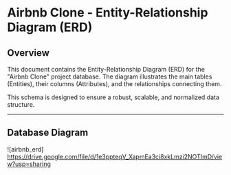 # Airbnb Clone - Entity-Relationship Diagram (ERD)

## Overview

This document contains the Entity-Relationship Diagram (ERD) for the "Airbnb Clone" project database. The diagram illustrates the main tables (Entities), their columns (Attributes), and the relationships connecting them.

This schema is designed to ensure a robust, scalable, and normalized data structure.



---

## Database Diagram

![airbnb_erd] https://drive.google.com/file/d/1e3ppteqV_XapmEa3ci8xkLmzi2NOTImD/view?usp=sharing
